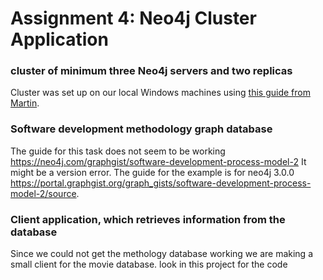# Assignment 4: Neo4j Cluster Application

### cluster of minimum three Neo4j servers and two replicas  
Cluster was set up on our local Windows machines using [this guide from Martin](https://cphbusiness.cloud.panopto.eu/Panopto/Pages/Viewer.aspx?id=551727ed-3f24-4c02-ba90-ad1d00f5b2a7).

### Software development methodology graph database  
The guide for this task does not seem to be working https://neo4j.com/graphgist/software-development-process-model-2 
It might be a version error. The guide for the example is for neo4j 3.0.0 https://portal.graphgist.org/graph_gists/software-development-process-model-2/source.

### Client application, which retrieves information from the database
Since we could not get the methology database working we are making a small client for the movie database. look in this project for the code
